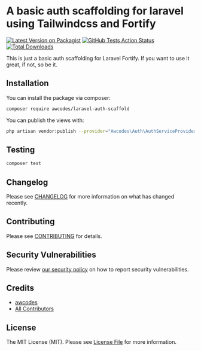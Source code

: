 # A basic auth scaffolding for laravel using Tailwindcss and Fortify

[![Latest Version on Packagist](https://img.shields.io/packagist/v/awcodes/laravel-auth-scaffold.svg?style=flat-square)](https://packagist.org/packages/awcodes/laravel-auth-scaffold)
[![GitHub Tests Action Status](https://img.shields.io/github/workflow/status/awcodes/laravel-auth-scaffold/run-tests?label=tests)](https://github.com/awcodes/laravel-auth-scaffold/actions?query=workflow%3Arun-tests+branch%3Amaster)
[![Total Downloads](https://img.shields.io/packagist/dt/awcodes/laravel-auth-scaffold.svg?style=flat-square)](https://packagist.org/packages/awcodes/laravel-auth-scaffold)


This is just a basic auth scaffolding for Laravel Fortify. If you want to use it great, if not, so be it.

## Installation

You can install the package via composer:

```bash
composer require awcodes/laravel-auth-scaffold
```

You can publish the views with:
```bash
php artisan vendor:publish --provider="Awcodes\Auth\AuthServiceProvider" --tag="views"
```

## Testing

``` bash
composer test
```

## Changelog

Please see [CHANGELOG](CHANGELOG.md) for more information on what has changed recently.

## Contributing

Please see [CONTRIBUTING](.github/CONTRIBUTING.md) for details.

## Security Vulnerabilities

Please review [our security policy](../../security/policy) on how to report security vulnerabilities.

## Credits

- [awcodes](https://github.com/awcodes)
- [All Contributors](../../contributors)

## License

The MIT License (MIT). Please see [License File](LICENSE.md) for more information.
